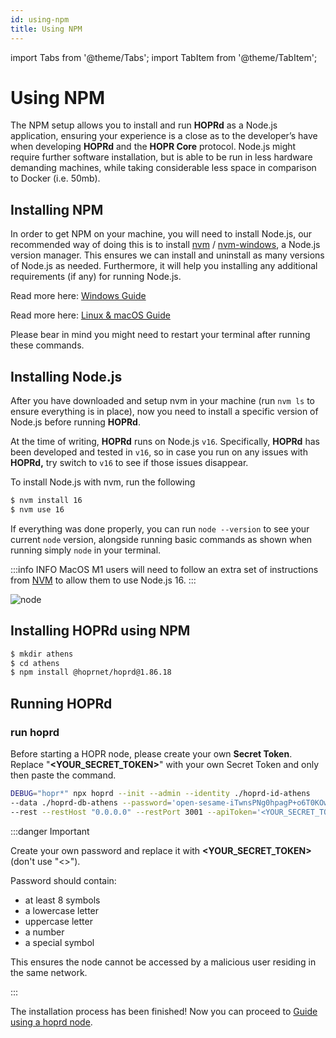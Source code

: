 ```yaml
---
id: using-npm
title: Using NPM
---
```


import Tabs from '@theme/Tabs';
import TabItem from '@theme/TabItem';

# Using NPM

The NPM setup allows you to install and run **HOPRd** as a Node.js application, ensuring your experience is a close as to the developer’s have when developing **HOPRd** and the **HOPR Core** protocol. Node.js might require further software installation, but is able to be run in less hardware demanding machines, while taking considerable less space in comparison to Docker \(i.e. 50mb\).

## Installing NPM

In order to get NPM on your machine, you will need to install Node.js, our recommended way of doing this is to install [nvm](https://github.com/nvm-sh/nvm) / [nvm-windows](https://github.com/coreybutler/nvm-windows), a Node.js version manager. This ensures we can install and uninstall as many versions of Node.js as needed. Furthermore, it will help you installing any additional requirements \(if any\) for running Node.js.

<Tabs>
<TabItem value="win" label="Windows">

Read more here: [Windows Guide](https://github.com/coreybutler/nvm-windows#install-nvm-windows)

</TabItem>
<TabItem value="linux_mac" label="Linux and macOS">

Read more here: [Linux & macOS Guide](https://github.com/nvm-sh/nvm#installing-and-updating)

</TabItem>
</Tabs>

Please bear in mind you might need to restart your terminal after running these commands.

## Installing Node.js

After you have downloaded and setup nvm in your machine \(run `nvm ls` to ensure everything is in place\), now you need to install a specific version of Node.js before running **HOPRd**.

At the time of writing, **HOPRd** runs on Node.js `v16`. Specifically, **HOPRd** has been developed and tested in `v16`, so in case you run on any issues with **HOPRd,** try switch to `v16` to see if those issues disappear.

To install Node.js with nvm, run the following

```bash
$ nvm install 16
$ nvm use 16
```

If everything was done properly, you can run `node --version` to see your current `node` version, alongside running basic commands as shown when running simply `node` in your terminal.

:::info INFO
MacOS M1 users will need to follow an extra set of instructions from [NVM](https://github.com/nvm-sh/nvm#macos-troubleshooting) to allow them to use Node.js 16.
:::

![node](/img/node/node.gif)

## Installing HOPRd using NPM

```bash
$ mkdir athens
$ cd athens
$ npm install @hoprnet/hoprd@1.86.18
```

## Running HOPRd

### run hoprd

Before starting a HOPR node, please create your own **Secret Token**. Replace "**<YOUR_SECRET_TOKEN\>**" with your own Secret Token and only then paste the command.

```bash
DEBUG="hopr*" npx hoprd --init --admin --identity ./hoprd-id-athens 
--data ./hoprd-db-athens --password='open-sesame-iTwnsPNg0hpagP+o6T0KOwiH9RQ0' 
--rest --restHost "0.0.0.0" --restPort 3001 --apiToken='<YOUR_SECRET_TOKEN>'
```

:::danger Important

Create your own password and replace it with **<YOUR_SECRET_TOKEN\>** (don't use "<\>").

Password should contain:

- at least 8 symbols
- a lowercase letter
- uppercase letter
- a number
- a special symbol

This ensures the node cannot be accessed by a malicious user residing in the same network.

:::

The installation process has been finished! Now you can proceed to [Guide using a hoprd node](guide-using-a-hoprd-node).
